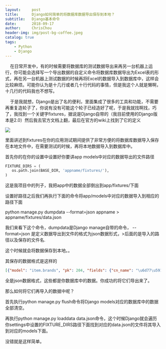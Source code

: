 ```yaml
---
layout:     post
title:      Django如何简单的将数据库数据导出保存到本地？
subtitle:   Django基本命令
date:       2018-09-17
author:     ChrisChou
header-img: img/post-bg-coffee.jpeg
catalog: true
tags:
    - Python
    - Django
---
```


    在日常开发中，有的时候需要将数据库的测试数据导出来再另一台机器上运行，你可能会选择写一个导出数据的自定义命令将数据库数据导出为Excel表的形式，再在另一台机器上测试数据的时候再将Excel的数据导入到数据库中，这样会比较麻烦。可能你认为是十几行或者几十行代码的事情，但是我这个人就是懒啊，十几行的代码我也不想写。

    于是我就想，Django是出了名的便利，里面集成了很多的工具和功能，不需要再重复造轮子了，你说有没有可能这个轮子已经造好了呢，于是我就找啊找，巧了，我找到一个关键字fixtures，据说是Django自带的（我目前使用的Django版本是2.0）然后我去官方文档上翻，最后在官方的wiki上找到了它的定义

![](https://oscimg.oschina.net/oscnet/f1bba702fa96a2bf7d747ec4c7347828e71.jpg)

里面讲述到fixtures在你的应用测试期间提供了非常方便的将数据库数据导入保存在本地文件中，在需要测试的时候，再将本地数据导入到数据库中。

首先你的在你的设置中设置好你要讲app models中对应的数据导出的文件路径

```python
FIXTURE_DIRS = (
   os.path.join(BASE_DIR, 'appname/fixtures/'),
)
```

这是我项目中的列子，我把app中的数据全部倒出到app/fixtures/下面

设置好路径之后我们再执行下面的命令将app/models中对应的数据导入到相应的路径下面

python manage.py dumpdata --format=json appname > appname/fixtures/data.json

我们来看下这个命令，dumpdata是Django manage自带的命令， --format=json 是定义数据导出到文件的格式为json数据形式，>后面的是导入的路径以及保存的文件名.

这个时候就会将数据保存到本地。。

其保存的数据格式是这样的

```json
[{"model": "item.brands", "pk": 204, "fields": {"cn_name": "\u6d77\u5916\u8d2d\u54c1\u724c", "cn_name_abridge": null, "en_name": null, "form_country": null, "key_word": null, "brand_about": null, "photo_id": null, "status": "normal"}}, {"model": "item.brands", "pk": 205, "fields": {"cn_name": "\u67cf\u7433", "cn_name_abridge": null, "en_name": null, "form_country": null, "key_word": null, "brand_about": null, "photo_id": null, "status": "normal"}}, {"model": "item.brands", "pk": 206, "fields": {"cn_name": "\u4f18\u8d1d\u65bd", "cn_name_abridge": null, "en_name": null, "form_country": null, "key_word": null, "brand_about": null, "photo_id": null, "status": "normal"}}, {"model": "item.brands", "pk": 207, "fields": {"cn_name": "\u4e1d\u5854\u8299", "cn_name_abridge": null, "en_name": null, "form_country": null, "key_word": null, "brand_about": null, "photo_id": null, "status": "normal"}}, {"model": "item.brands", "pk": 208, "fields": {"cn_name": "\u4e49\u4e4c\u91c7\u8d2d", "cn_name_abridge": null, "en_name": null, "form_country": null, "key_word": null, "brand_about": null, "photo_id": null, "status": "normal"}}, {"model": "item.brands", "pk": 209, "fields": {"cn_name": "2080", "cn_name_abridge": null, "en_name": null, "form_country": null, "key_word": null, "brand_about": null, "photo_id": null, "status": "normal"}}, {"model": "item.brands", "pk": 210, "fields": {"cn_name": "\u6fb3\u6d322N", "cn_name_abridge": null, "en_name": null, "form_country": null, "key_word": null, "brand_about": null, "photo_id": null, "status": "normal"}}]
```

全是json数据格式，这些都是你数据库中的数据。你成功的将它们导出来了。

那么如何将它们再导入的数据中呢？

首先执行python manage.py flush命令将Django models对应的数据库中的数据全部清空。

再执行python manage.py loaddata data.json命令，这个时候Django就会遍历你settings中设置的FIXTURE_DIRS路径下面找到对应的data.json的文件将其导入到对应的models下面。

没错就是这样简单。